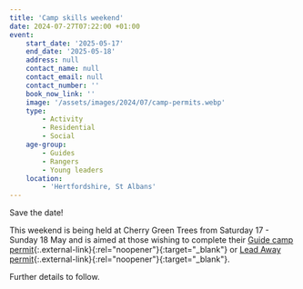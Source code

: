 ```yaml
---
title: 'Camp skills weekend'
date: 2024-07-27T07:22:00 +01:00
event:
    start_date: '2025-05-17'
    end_date: '2025-05-18'
    address: null
    contact_name: null
    contact_email: null
    contact_number: ''
    book_now_link: ''
    image: '/assets/images/2024/07/camp-permits.webp'
    type:
        - Activity
        - Residential
        - Social
    age-group:
        - Guides
        - Rangers
        - Young leaders
    location:
        - 'Hertfordshire, St Albans'
---
```

Save the date!

This weekend is being held at Cherry Green Trees from Saturday 17 - Sunday 18 May and is aimed at those wishing to complete their [Guide camp permit](https://www.girlguiding.org.uk/what-we-do/our-badges-and-activities/badge-finder/guide-camp-permit/){:.external-link}{:rel="noopener"}{:target="_blank"} or [Lead Away permit](https://www.girlguiding.org.uk/what-we-do/our-badges-and-activities/badge-finder/lead-away-permit/){:.external-link}{:rel="noopener"}{:target="_blank"}.

Further details to follow.
